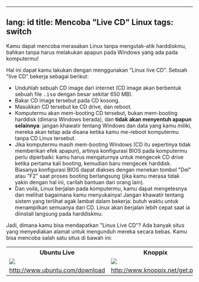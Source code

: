 
---
lang: id
title: Mencoba "Live CD" Linux
tags: switch
---

Kamu dapat mencoba merasakan Linux tanpa mengutak-atik harddiskmu, bahkan tanpa harus melakukan apapun pada Windows yang ada pada komputermu!

Hal ini dapat kamu lakukan dengan menggunakan "Linux live CD". Sebuah "live CD" bekerja sebagai berikut:

<ul>

<li>Unduhlah sebuah CD image dari internet (CD image akan berbentuk sebuah file <tt>.iso</tt> dengan besar sekitar 650 MB).</li>

<li>Bakar CD image tersebut pada CD kosong.</li>

<li>Masukkan CD tersebut ke CD drive, dan reboot.</li>

<li>Komputermu akan mem-booting CD tersebut, bukan mem-booting harddisk (dimana Windows berada), dan <b>tidak akan menyentuh apapun selainnya</b>: jangan khawatir tentang Windows dan data yang kamu miliki, mereka akan tetap ada disana ketika kamu me-reboot komputermu tanpa CD Linux tersebut.</li>

<li>Jika komputermu masih mem-booting Windows (CD itu sepertinya tidak memberikan efek apapun), artinya konfigurasi BIOS pada komputermu perlu diperbaiki: kamu harus mengaturnya untuk mengecek CD drive ketika pertama kali booting, kemudian baru mengecek harddisk. Biasanya konfigurasi BIOS dapat diakses dengan menekan tombol "Del" atau "F2" saat proses booting berlangsung (jika kamu merasa tidak yakin dengan hal ini, carilah bantuan dari orang lain).</li>

<li>Dan voilà, Linux berjalan pada komputermu, kamu dapat mengetesnya dan melihat bagaimana kamu menyukainya! Jangan khawatir tentang sistem yang terlihat agak lambat dalam bekerja: butuh waktu untuk menampilkan semuanya dari CD. Linux akan berjalan lebih cepat saat ia diinstall langsung pada harddiskmu.</li>

</ul>

Jadi, dimana kamu bisa mendapatkan "Linux Live CD"? Ada banyak situs yang menyediakan alamat untuk mengunduh mereka secara bebas. Kamu bisa mencoba salah satu situs di bawah ini:

<table cols="2">
<tr>
<th>Ubuntu Live</th>
<th>Knoppix</th>
</tr>

<tr>
<td><a href="Images/ubuntu.png"><img src="Images/ubuntu_thumbnail.png" /></a></td>
<td><a href="Images/knoppix.png"><img src="Images/knoppix_thumbnail.png" /></a></td>
</tr>

<tr>
<td><a 
href="http://www.ubuntu.com/download">http://www.ubuntu.com/download</a></td>
<td><a 
href="http://www.knoppix.net/get.php">http://www.knoppix.net/get.php</a></td>
</tr>

</table>

